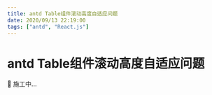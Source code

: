 ```yaml
---
title: antd Table组件滚动高度自适应问题
date: 2020/09/13 22:19:00
tags: ["antd", "React.js"]
---
```


# antd Table组件滚动高度自适应问题

<ClientOnly>
  <display-bar :displayData="$frontmatter"></display-bar>
</ClientOnly>

🚧 施工中...